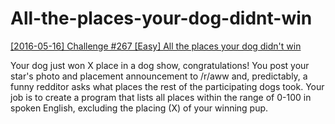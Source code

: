 # All-the-places-your-dog-didnt-win

[[2016-05-16] Challenge #267 [Easy] All the places your dog didn't win](https://www.reddit.com/r/dailyprogrammer/comments/4jom3a/20160516_challenge_267_easy_all_the_places_your/)

Your dog just won X place in a dog show, congratulations! You post your star's photo and placement announcement to /r/aww and, predictably, a funny redditor asks what places the rest of the participating dogs took. Your job is to create a program that lists all places within the range of 0-100 in spoken English, excluding the placing (X) of your winning pup.
